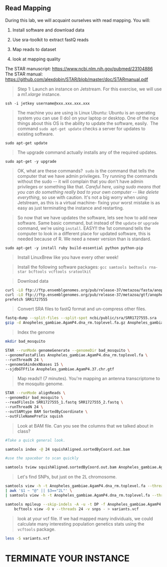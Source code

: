 ## Read Mapping


During this lab, we will acquaint ourselves with read mapping. You will:

1. Install software and download data

2. Use sra-toolkit to extract fastQ reads

3. Map reads to dataset

4. look at mapping quality


The STAR manuscript: https://www.ncbi.nlm.nih.gov/pubmed/23104886
The STAR manual: https://github.com/alexdobin/STAR/blob/master/doc/STARmanual.pdf



> Step 1: Launch an instance on Jetstream. For this exercise, we will use a _m1.xlarge_ instance.

```
ssh -i jetkey username@xxx.xxx.xxx.xxx
```

> The machine you are using is Linux Ubuntu: Ubuntu is an operating system you can use (I do) on your laptop or desktop. One of the nice things about this OS is the ability to update the software, easily.  The command `sudo apt-get update` checks a server for updates to existing software.


```
sudo apt-get update
```

> The upgrade command actually installs any of the required updates.

```
sudo apt-get -y upgrade
```

> OK, what are these commands?  `sudo` is the command that tells the computer that we have admin privileges. Try running the commands without the sudo -- it will complain that you don't have admin privileges or something like that. *Careful here, using sudo means that you can do something really bad to your own computer -- like delete everything*, so use with caution. It's not a big worry when using Jetstream, as this is a virtual machine- fixing your worst mistake is as easy as just terminating the instance and restarting.


> So now that we have updates the software, lets see how to add new software. Same basic command, but instead of the `update` or `upgrade` command, we're using `install`. EASY!!
> the 1st command tells the computer to look in a different place for updated software, this is needed because of R. We need a newer version than is standard.


```
sudo apt-get -y install ruby build-essential python python-pip
```


> Install LinuxBrew like you have every other week!


> Install the following software packages: `gcc samtools bedtools rna-star bcftools vcftools sratoolkit`


>Download data

```bash
curl -LO ftp://ftp.ensemblgenomes.org/pub/release-37/metazoa/fasta/anopheles_gambiae/dna/Anopheles_gambiae.AgamP4.dna_rm.toplevel.fa.gz
curl -LO ftp://ftp.ensemblgenomes.org/pub/release-37/metazoa/gtf/anopheles_gambiae/Anopheles_gambiae.AgamP4.37.chr.gtf.gz
prefetch SRR1727555
```

>Convert SRA files to fastQ format and un-compress other files.

```bash
fastq-dump --split-files --split-spot ncbi/public/sra/SRR1727555.sra
gzip -d Anopheles_gambiae.AgamP4.dna_rm.toplevel.fa.gz Anopheles_gambiae.AgamP4.37.chr.gtf.gz
```


> Index the genome

```bash
mkdir bad_mosquito

STAR --runMode genomeGenerate --genomeDir bad_mosquito \
--genomeFastaFiles Anopheles_gambiae.AgamP4.dna_rm.toplevel.fa \
--runThreadN 24 \
--genomeSAindexNbases 15 \
--sjdbGTFfile Anopheles_gambiae.AgamP4.37.chr.gtf
```

>Map reads!! (7 minutes). You're mapping an antenna transcriptome to the mosquito genome.

```bash
STAR --runMode alignReads \
--genomeDir bad_mosquito \
--readFilesIn SRR1727555_1.fastq SRR1727555_2.fastq \
--runThreadN 24 \
--outSAMtype BAM SortedByCoordinate \
--outFileNamePrefix squish
```

>Look at BAM file. Can you see the columns that we talked about in class?


```bash
#Take a quick general look.

samtools index -@ 24 squishAligned.sortedByCoord.out.bam

#use the spacebar to scan quickly

samtools tview squishAligned.sortedByCoord.out.bam Anopheles_gambiae.AgamP4.dna_rm.toplevel.fa
```

> Let's find SNPs, but just on the 2L chromosome.

```bash
samtools view -h -t Anopheles_gambiae.AgamP4.dna_rm.toplevel.fa --threads 12 squishAligned.sortedByCoord.out.bam \
| awk '$1 ~ "@" || $3=="2L"' \
| samtools view -h -t Anopheles_gambiae.AgamP4.dna_rm.toplevel.fa --threads 12 -1 -o 2L.bam -

samtools mpileup --skip-indels -A -u -t DP -f Anopheles_gambiae.AgamP4.dna_rm.toplevel.fa 2L.bam | \
    bcftools view -O v --threads 24 -v snps - > variants.vcf
```

> look at your vcf file. If we had mapped many individuals, we could calculate many interesting population genetics stats using the `vcftools` package. 

```bash
less -S variants.vcf
```

# TERMINATE YOUR INSTANCE
